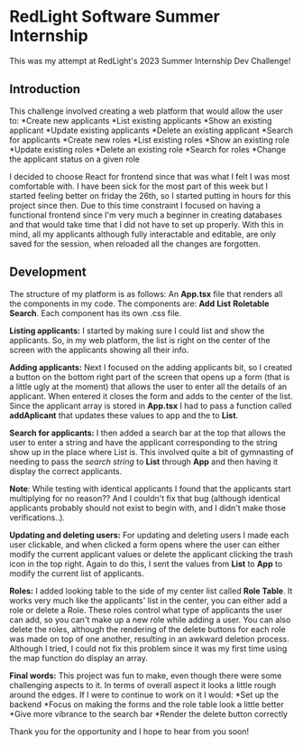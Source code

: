 # RedLight Software Summer Internship

This was my attempt at RedLight's 2023 Summer Internship Dev Challenge!

## Introduction

This challenge involved creating a web platform that would allow the user to:
*Create new applicants
*List existing applicants
*Show an existing applicant
*Update existing applicants
*Delete an existing applicant
*Search for applicants
*Create new roles
*List existing roles
*Show an existing role
*Update existing roles
*Delete an existing role
*Search for roles
\*Change the applicant status on a given role

I decided to choose React for frontend since that was what I felt I was most comfortable with.
I have been sick for the most part of this week but I started feeling better on friday the 26th, so I started putting in hours for this project since then. Due to this time constraint I focused on having a functional frontend since I'm very much a beginner in creating databases and that would take time that I did not have to set up properly.
With this in mind, all my applicants although fully interactable and editable, are only saved for the session, when reloaded all the changes are forgotten.

## Development

The structure of my platform is as follows:
An **App.tsx** file that renders all the components in my code. The components are: **Add** **List** **Roletable** **Search**. Each component has its own .css file.

**Listing applicants:**
I started by making sure I could list and show the applicants. So, in my web platform, the list is right on the center of the screen with the applicants showing all their info.

**Adding applicants:**
Next I focused on the adding applicants bit, so I created a button on the bottom right part of the screen that opens up a form (that is a little ugly at the moment) that allows the user to enter all the details of an applicant. When entered it closes the form and adds to the center of the list.
Since the applicant array is stored in **App.tsx** I had to pass a function called **addAplicant** that updates these values to app and the to **List**.

**Search for applicants:**
I then added a search bar at the top that allows the user to enter a string and have the applicant corresponding to the string show up in the place where List is.
This involved quite a bit of gymnasting of needing to pass the _search string_ to **List** through **App** and then having it display the correct applicants.

**Note**: While testing with identical applicants I found that the applicants start multiplying for no reason?? And I couldn't fix that bug (although identical applicants probably should not exist to begin with, and I didn't make those verifications..).

**Updating and deleting users:**
For updating and deleting users I made each user clickable, and when clicked a form opens where the user can either modify the current applicant values or delete the applicant clicking the trash icon in the top right.
Again to do this, I sent the values from **List** to **App** to modify the current list of applicants.

**Roles:**
I added looking table to the side of my center list called **Role Table**.
It works very much like the applicants' list in the center, you can either add a role or delete a Role.
These roles control what type of applicants the user can add, so you can't make up a new role while adding a user.
You can also delete the roles, although the rendering of the delete buttons for each role was made on top of one another, resulting in an awkward deletion process. Although I tried, I could not fix this problem since it was my first time using the map function do display an array.

**Final words:**
This project was fun to make, even though there were some challenging aspects to it. In terms of overall aspect it looks a little rough around the edges.
If I were to continue to work on it I would:
*Set up the backend
*Focus on making the forms and the role table look a little better  
*Give more vibrance to the search bar
*Render the delete button correctly

Thank you for the opportunity and I hope to hear from you soon!
